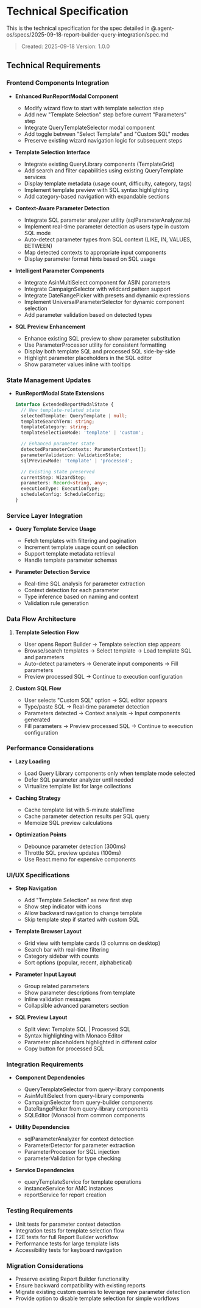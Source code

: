 # Technical Specification

This is the technical specification for the spec detailed in @.agent-os/specs/2025-09-18-report-builder-query-integration/spec.md

> Created: 2025-09-18
> Version: 1.0.0

## Technical Requirements

### Frontend Components Integration

- **Enhanced RunReportModal Component**
  - Modify wizard flow to start with template selection step
  - Add new "Template Selection" step before current "Parameters" step
  - Integrate QueryTemplateSelector modal component
  - Add toggle between "Select Template" and "Custom SQL" modes
  - Preserve existing wizard navigation logic for subsequent steps

- **Template Selection Interface**
  - Integrate existing QueryLibrary components (TemplateGrid)
  - Add search and filter capabilities using existing QueryTemplate services
  - Display template metadata (usage count, difficulty, category, tags)
  - Implement template preview with SQL syntax highlighting
  - Add category-based navigation with expandable sections

- **Context-Aware Parameter Detection**
  - Integrate SQL parameter analyzer utility (sqlParameterAnalyzer.ts)
  - Implement real-time parameter detection as users type in custom SQL mode
  - Auto-detect parameter types from SQL context (LIKE, IN, VALUES, BETWEEN)
  - Map detected contexts to appropriate input components
  - Display parameter format hints based on SQL usage

- **Intelligent Parameter Components**
  - Integrate AsinMultiSelect component for ASIN parameters
  - Integrate CampaignSelector with wildcard pattern support
  - Integrate DateRangePicker with presets and dynamic expressions
  - Implement UniversalParameterSelector for dynamic component selection
  - Add parameter validation based on detected types

- **SQL Preview Enhancement**
  - Enhance existing SQL preview to show parameter substitution
  - Use ParameterProcessor utility for consistent formatting
  - Display both template SQL and processed SQL side-by-side
  - Highlight parameter placeholders in the SQL editor
  - Show parameter values inline with tooltips

### State Management Updates

- **RunReportModal State Extensions**
  ```typescript
  interface ExtendedReportModalState {
    // New template-related state
    selectedTemplate: QueryTemplate | null;
    templateSearchTerm: string;
    templateCategory: string;
    templateSelectionMode: 'template' | 'custom';

    // Enhanced parameter state
    detectedParameterContexts: ParameterContext[];
    parameterValidation: ValidationState;
    sqlPreviewMode: 'template' | 'processed';

    // Existing state preserved
    currentStep: WizardStep;
    parameters: Record<string, any>;
    executionType: ExecutionType;
    scheduleConfig: ScheduleConfig;
  }
  ```

### Service Layer Integration

- **Query Template Service Usage**
  - Fetch templates with filtering and pagination
  - Increment template usage count on selection
  - Support template metadata retrieval
  - Handle template parameter schemas

- **Parameter Detection Service**
  - Real-time SQL analysis for parameter extraction
  - Context detection for each parameter
  - Type inference based on naming and context
  - Validation rule generation

### Data Flow Architecture

1. **Template Selection Flow**
   - User opens Report Builder → Template selection step appears
   - Browse/search templates → Select template → Load template SQL and parameters
   - Auto-detect parameters → Generate input components → Fill parameters
   - Preview processed SQL → Continue to execution configuration

2. **Custom SQL Flow**
   - User selects "Custom SQL" option → SQL editor appears
   - Type/paste SQL → Real-time parameter detection
   - Parameters detected → Context analysis → Input components generated
   - Fill parameters → Preview processed SQL → Continue to execution configuration

### Performance Considerations

- **Lazy Loading**
  - Load Query Library components only when template mode selected
  - Defer SQL parameter analyzer until needed
  - Virtualize template list for large collections

- **Caching Strategy**
  - Cache template list with 5-minute staleTime
  - Cache parameter detection results per SQL query
  - Memoize SQL preview calculations

- **Optimization Points**
  - Debounce parameter detection (300ms)
  - Throttle SQL preview updates (100ms)
  - Use React.memo for expensive components

### UI/UX Specifications

- **Step Navigation**
  - Add "Template Selection" as new first step
  - Show step indicator with icons
  - Allow backward navigation to change template
  - Skip template step if started with custom SQL

- **Template Browser Layout**
  - Grid view with template cards (3 columns on desktop)
  - Search bar with real-time filtering
  - Category sidebar with counts
  - Sort options (popular, recent, alphabetical)

- **Parameter Input Layout**
  - Group related parameters
  - Show parameter descriptions from template
  - Inline validation messages
  - Collapsible advanced parameters section

- **SQL Preview Layout**
  - Split view: Template SQL | Processed SQL
  - Syntax highlighting with Monaco Editor
  - Parameter placeholders highlighted in different color
  - Copy button for processed SQL

### Integration Requirements

- **Component Dependencies**
  - QueryTemplateSelector from query-library components
  - AsinMultiSelect from query-library components
  - CampaignSelector from query-builder components
  - DateRangePicker from query-library components
  - SQLEditor (Monaco) from common components

- **Utility Dependencies**
  - sqlParameterAnalyzer for context detection
  - ParameterDetector for parameter extraction
  - ParameterProcessor for SQL injection
  - parameterValidation for type checking

- **Service Dependencies**
  - queryTemplateService for template operations
  - instanceService for AMC instances
  - reportService for report creation

### Testing Requirements

- Unit tests for parameter context detection
- Integration tests for template selection flow
- E2E tests for full Report Builder workflow
- Performance tests for large template lists
- Accessibility tests for keyboard navigation

### Migration Considerations

- Preserve existing Report Builder functionality
- Ensure backward compatibility with existing reports
- Migrate existing custom queries to leverage new parameter detection
- Provide option to disable template selection for simple workflows